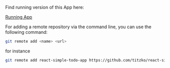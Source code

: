 Find running version of this App here:

[Running App](https://titzko.github.io/react-simple-todo-app/)


For adding a remote repository via the command line, you can use the following command:

```bash
git remote add <name> <url>
```

for instance

```bash
git remote add react-simple-todo-app https://github.com/titzko/react-simple-todo-app.git
```